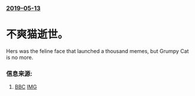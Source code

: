 ### [2019-05-13](/news/2019/05/13/index.md)

##### 
# 不爽猫逝世。 

Hers was the feline face that launched a thousand memes, but Grumpy Cat is no more.


### 信息来源:

1. [BBC](https://www.bbc.com/news/world-us-canada-48308638) [IMG](https://ichef.bbci.co.uk/news/1024/branded_news/51F3/production/_106997902_gettyimages-611696954.jpg)

